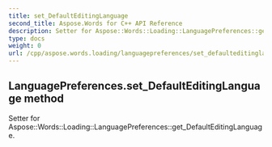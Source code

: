```yaml
---
title: set_DefaultEditingLanguage
second_title: Aspose.Words for C++ API Reference
description: Setter for Aspose::Words::Loading::LanguagePreferences::get_DefaultEditingLanguage. 
type: docs
weight: 0
url: /cpp/aspose.words.loading/languagepreferences/set_defaulteditinglanguage/
---
```

## LanguagePreferences.set_DefaultEditingLanguage method


Setter for Aspose::Words::Loading::LanguagePreferences::get_DefaultEditingLanguage. 

